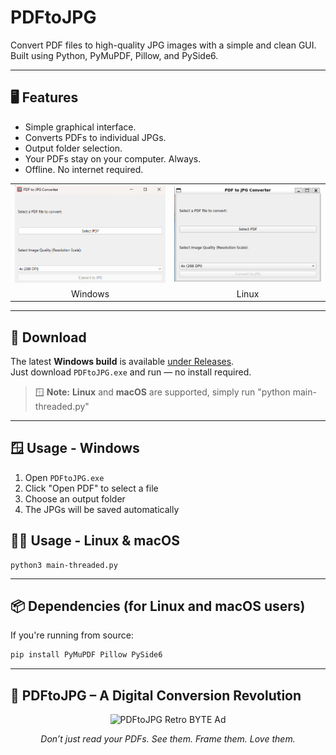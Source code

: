 # PDFtoJPG

Convert PDF files to high-quality JPG images with a simple and clean GUI.  
Built using Python, PyMuPDF, Pillow, and PySide6.

---

## 🖥️ Features

- Simple graphical interface.
- Converts PDFs to individual JPGs.
- Output folder selection.
- Your PDFs stay on your computer. Always.
- Offline. No internet required.

<table>
  <tr>
    <td><img src="assets/Screenshot 2025-03-25 193750.png" width="300"/></td>
    <td><img src="assets/Screenshot 2025-03-26 131428.png" width="300"/></td>
  </tr>
  <tr>
    <td align="center">Windows</td>
    <td align="center">Linux</td>
  </tr>
</table>


---

## 💾 Download

The latest **Windows build** is available [under Releases](https://github.com/Crinklebine/PDFtoJPG/releases).  
Just download `PDFtoJPG.exe` and run — no install required.

> 🪟 **Note:** **Linux** and **macOS** are supported, simply run "python main-threaded.py"  

---

## 🪟 Usage - Windows

1. Open `PDFtoJPG.exe`
2. Click "Open PDF" to select a file
3. Choose an output folder
4. The JPGs will be saved automatically

## 🐧🍎 Usage - Linux & macOS
```
python3 main-threaded.py
```

---

## 📦 Dependencies (for Linux and macOS users)

If you're running from source:

```bash
pip install PyMuPDF Pillow PySide6
```

---


## 📰 PDFtoJPG – A Digital Conversion Revolution

<p align="center">
  <img src="https://github.com/Crinklebine/PDFtoJPG/raw/main/assets/Gm8fZHzbYAA8U1X.jpeg" alt="PDFtoJPG Retro BYTE Ad" width="600">
</p>

<p align="center">
  <i>Don’t just read your PDFs. See them. Frame them. Love them.</i>
</p>